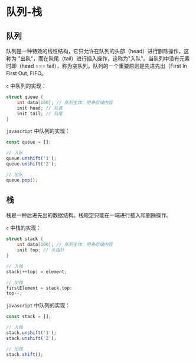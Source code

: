 # 队列-栈

## 队列

队列是一种特效的线性结构，它只允许在队列的头部（head）进行删除操作，这称为 "出队"，而在队尾（tail）进行插入操作，这称为"入队"。当队列中没有元素时即（head === tail），称为空队列。队列的一个重要原则是先进先出（First In First Out, FIFO。

`c` 中队列的实现：

```c
struct queue {
    int data[100]; // 队列主体，用来存储内容
    init head; // 队首
    init tail; // 队尾
}
```

`javascript` 中队列的实现：

```javascript
const queue = [];

// 入队
queue.unshift('1');
queue.unshift('2');

// 出队
queue.pop();
```

## 栈

栈是一种后进先出的数据结构。栈规定只能在一端进行插入和删除操作。

`c` 中栈的实现：

```c
struct stack {
    int data[100]; // 队列主体，用来存储内容
    init top; // 头指针
}

// 入栈
stack[++top] = element;

// 出栈
firstElement = stack.top;
top--;
```

`javascript` 中队列的实现：

```javascript
const stack = [];

// 入栈
stack.unshift('1');
stack.unshift('2');

// 出栈
stack.shift();
```


